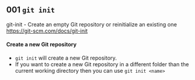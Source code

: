 
## 001 `git init`

git-init - Create an empty Git repository or reinitialize an existing one
https://git-scm.com/docs/git-init

#### Create a new Git repository

- `git init` will create a new Git repository.
- If you want to create a new Git repository in a different folder than the current working directory then you can use `git init <name>`


